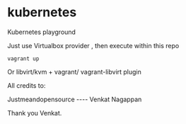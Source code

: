 # kubernetes
Kubernetes playground

Just use Virtualbox provider , then execute within this repo

```
vagrant up
```

Or libvirt/kvm + vagrant/ vagrant-libvirt plugin 





All credits to:

Justmeandopensource ---- Venkat Nagappan 

Thank you Venkat.
